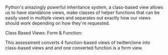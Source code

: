 Python's amazingly powerful inheritance system, a class-based view allows us to have standalone views, make classes of helper functions that can be easily used in multiple views and separates out exactly how our views should work depending on how they're requested.

Class Based Views: Form & Function:

This assessment converts 4 function-based views of twitterclone into class-based views and
and one converted function is a form view.

